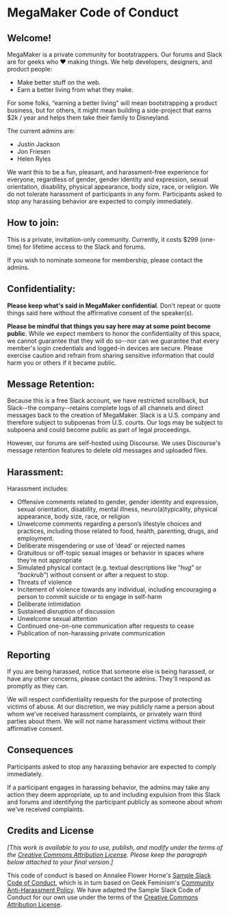 MegaMaker Code of Conduct
===========================

Welcome!
--------

MegaMaker is a private community for bootstrappers. Our forums and Slack are for geeks who ❤️ making things. We help developers, designers, and product people:

* Make better stuff on the web.
* Earn a better living from what they make.

For some folks, “earning a better living” will mean bootstrapping a product business, but for others, it might mean building a side-project that earns $2k / year and helps them take their family to Disneyland.

The current admins are:
* Justin Jackson
* Jon Friesen
* Helen Ryles

We want this to be a fun, pleasant, and harassment-free experience for everyone, regardless of gender, gender identity and expression, sexual orientation, disability, physical appearance, body size, race, or religion. We do not tolerate harassment of participants in any form. Participants asked to stop any harassing behavior are expected to comply immediately.

How to join:
------------

This is a private, invitation-only community. Currently, it costs $299 (one-time) for lifetime access to the Slack and forums.

If you wish to nominate someone for membership, please contact the admins.

Confidentiality:
----------------

**Please keep what's said in MegaMaker confidential**. Don't repeat or quote things said here without the affirmative consent of the speaker(s).

**Please be mindful that things you say here may at some point become public**. While we expect members to honor the confidentiality of this space, we cannot guarantee that they will do so--nor can we guarantee that every member's login credentials and logged-in devices are secure. Please exercise caution and refrain from sharing sensitive information that could harm you or others if it became public.

Message Retention:
------------------

Because this is a free Slack account, we have restricted scrollback, but Slack--the company--retains complete logs of all channels and direct messages back to the creation of MegaMaker. Slack is a U.S. company and therefore subject to subpoenas from U.S. courts. Our logs may be subject to subpoena and could become public as part of legal proceedings.

However, our forums are self-hosted using Discourse. We uses Discourse's message retention features to delete old messages and uploaded files. 

Harassment:
-----------

Harassment includes:

* Offensive comments related to gender, gender identity and expression, sexual orientation, disability, mental illness, neuro(a)typicality, physical appearance, body size, race, or religion
* Unwelcome comments regarding a person’s lifestyle choices and practices, including those related to food, health, parenting, drugs, and employment.
* Deliberate misgendering or use of ‘dead’ or rejected names
* Gratuitous or off-topic sexual images or behavior in spaces where they’re not appropriate
* Simulated physical contact (e.g. textual descriptions like “*hug*” or “*backrub*”) without consent or after a request to stop.
* Threats of violence
* Incitement of violence towards any individual, including encouraging a person to commit suicide or to engage in self-harm
* Deliberate intimidation
* Sustained disruption of discussion
* Unwelcome sexual attention
* Continued one-on-one communication after requests to cease
* Publication of non-harassing private communication

Reporting
---------

If you are being harassed, notice that someone else is being harassed, or have any other concerns, please contact the admins. They'll respond as promptly as they can.

We will respect confidentiality requests for the purpose of protecting victims of abuse. At our discretion, we may publicly name a person about whom we’ve received harassment complaints, or privately warn third parties about them. We will not name harassment victims without their affirmative consent.

Consequences
------------

Participants asked to stop any harassing behavior are expected to comply immediately.

If a participant engages in harassing behavior, the admins may take any action they deem appropriate, up to and including expulsion from this Slack and forums and identifying the participant publicly as someone about whom we've received complaints.

Credits and License
--------------------

_[This work is available to you to use, publish, and modify under the terms of the [Creative Commons Attribution License](https://creativecommons.org/licenses/by/4.0/). Please keep the paragraph below attached to your final version.]_

This code of conduct is based on Annalee Flower Horne's [Sample Slack Code of Conduct](https://gist.github.com/annalee/2cddeff11357c3a8a613583ebca4dc17), which is in turn based on Geek Feminism's [Community Anti-Harassment Policy](http://geekfeminism.wikia.com/wiki/Community_anti-harassment/Policy). We have adapted the Sample Slack Code of Conduct for our own use under the terms of the [Creative Commons Attribution License](https://creativecommons.org/licenses/by/4.0/).
